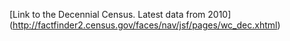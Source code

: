 [Link to the Decennial Census. Latest data from 2010]
(http://factfinder2.census.gov/faces/nav/jsf/pages/wc_dec.xhtml)
